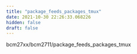 ```yaml
---
title: "package_feeds_packages_tmux"
date: 2021-10-30 22:26:33.068226
hidden: false
draft: false
---
```


bcm27xx/bcm2711/package_feeds_packages_tmux

